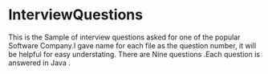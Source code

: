 # InterviewQuestions
This is the Sample of interview questions asked for one of the popular Software Company.I gave name for each file  as the question number, it will be helpful for easy understating.
There are Nine questions .Each question is answered in Java .
